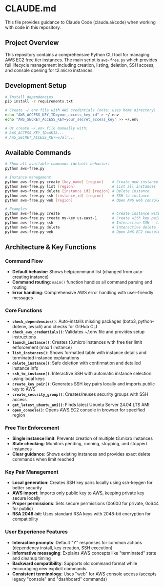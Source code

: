# CLAUDE.md

This file provides guidance to Claude Code (claude.ai/code) when working with code in this repository.

## Project Overview

This repository contains a comprehensive Python CLI tool for managing AWS EC2 free tier instances. The main script is `aws-free.py` which provides full lifecycle management including creation, listing, deletion, SSH access, and console opening for t2.micro instances.

## Development Setup

```bash
# Install dependencies
pip install -r requirements.txt

# Create ~/.env file with AWS credentials (note: uses home directory)
echo "AWS_ACCESS_KEY_ID=your_access_key_id" > ~/.env
echo "AWS_SECRET_ACCESS_KEY=your_secret_access_key" >> ~/.env

# Or create ~/.env file manually with:
# AWS_ACCESS_KEY_ID=AKIA...
# AWS_SECRET_ACCESS_KEY=wJalr...
```

## Available Commands

```bash
# Show all available commands (default behavior)
python aws-free.py

# Instance management
python aws-free.py create [key_name] [region]    # Create new instance
python aws-free.py list [region]                 # List all instances
python aws-free.py delete [instance_id] [region] # Delete instance
python aws-free.py ssh [instance_id] [region]    # SSH to instance
python aws-free.py web [region]                  # Open AWS web console in browser

# Examples
python aws-free.py create                        # Create instance with default settings
python aws-free.py create my-key us-east-1       # Create with key pair in specific region
python aws-free.py ssh                           # Interactive SSH - lists running instances
python aws-free.py delete                        # Interactive delete - shows available instances
python aws-free.py web                           # Open AWS EC2 console
```

## Architecture & Key Functions

### Command Flow
- **Default behavior**: Shows help/command list (changed from auto-creating instance)
- **Command routing**: `main()` function handles all command parsing and routing
- **Error handling**: Comprehensive AWS error handling with user-friendly messages

### Core Functions
- **`check_dependencies()`**: Auto-installs missing packages (boto3, python-dotenv, awscli) and checks for GitHub CLI
- **`check_aws_credentials()`**: Validates ~/.env file and provides setup instructions
- **`launch_instance()`**: Creates t3.micro instances with free tier limit enforcement (max 1 instance)
- **`list_instances()`**: Shows formatted table with instance details and terminated instance explanations
- **`delete_instance()`**: Safe deletion with confirmation and detailed instance info
- **`ssh_to_instance()`**: Interactive SSH with automatic instance selection using local keys
- **`create_key_pair()`**: Generates SSH key pairs locally and imports public key to AWS
- **`create_security_group()`**: Creates/reuses security groups with SSH access
- **`get_latest_ubuntu_ami()`**: Finds latest Ubuntu Server 24.04 LTS AMI
- **`open_console()`**: Opens AWS EC2 console in browser for specified region

### Free Tier Enforcement
- **Single instance limit**: Prevents creation of multiple t3.micro instances
- **State checking**: Monitors pending, running, stopping, and stopped instances
- **Clear guidance**: Shows existing instances and provides exact delete commands when limit reached

### Key Pair Management
- **Local generation**: Creates SSH key pairs locally using ssh-keygen for better security
- **AWS import**: Imports only public key to AWS, keeping private key secure locally
- **Proper permissions**: Sets secure permissions (0o600 for private, 0o644 for public)
- **RSA 2048-bit**: Uses standard RSA keys with 2048-bit encryption for compatibility

### User Experience Features
- **Interactive prompts**: Default "Y" responses for common actions (dependency install, key creation, SSH execution)
- **Informative messaging**: Explains AWS concepts like "terminated" state and cleanup timing
- **Backward compatibility**: Supports old command format while encouraging new explicit commands
- **Consistent terminology**: Uses "web" for AWS console access (accepts legacy "console" and "dashboard" commands)